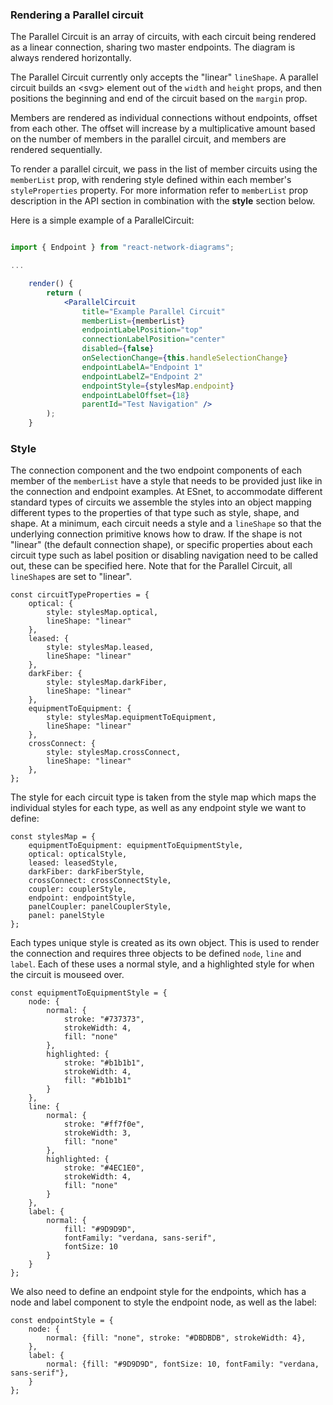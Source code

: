 ### Rendering a Parallel circuit

The Parallel Circuit is an array of circuits, with each circuit being rendered as a linear connection, sharing two master endpoints. The diagram is always rendered horizontally.

The Parallel Circuit currently only accepts the "linear" `lineShape`.  A parallel circuit builds an \<svg\> element out of the `width` and `height` props, and then positions the beginning and end of the circuit based on the `margin` prop.

Members are rendered as individual connections without endpoints, offset from each other. The offset will increase by a multiplicative amount based on the number of members in the parallel circuit, and members are rendered sequentially.

To render a parallel circuit, we pass in the list of member circuits using the `memberList` prop, with rendering style defined within each member's `styleProperties` property. For more information refer to `memberList` prop description in the API section in combination with the **style** section below.

Here is a simple example of a ParallelCircuit:


```jsx

import { Endpoint } from "react-network-diagrams";

...

    render() {
        return (
			<ParallelCircuit
				title="Example Parallel Circuit"
				memberList={memberList}
				endpointLabelPosition="top"
				connectionLabelPosition="center"
				disabled={false}
				onSelectionChange={this.handleSelectionChange}
				endpointLabelA="Endpoint 1"
				endpointLabelZ="Endpoint 2"
				endpointStyle={stylesMap.endpoint}
				endpointLabelOffset={18}
				parentId="Test Navigation" />
        );
    }

```

### Style

The connection component and the two endpoint components of each member of the `memberList` have a style that needs to be provided just like in the connection and endpoint examples. At ESnet, to accommodate different standard types of circuits we assemble the styles into an object mapping different types to the properties of that type such as style, shape, and shape. At a minimum, each circuit needs a style and a `lineShape` so that the underlying connection primitive knows how to draw. If the shape is not "linear" (the default connection shape), or specific properties about each circuit type such as label position or disabling navigation need to be called out, these can be specified here.  Note that for the Parallel Circuit, all `lineShape`s are set to "linear".
	
```
const circuitTypeProperties = {
    optical: {
        style: stylesMap.optical,
        lineShape: "linear"
    },
    leased: {
        style: stylesMap.leased,
        lineShape: "linear"
    },
    darkFiber: {
        style: stylesMap.darkFiber,
        lineShape: "linear"
    },
    equipmentToEquipment: {
        style: stylesMap.equipmentToEquipment,
        lineShape: "linear"
    },
    crossConnect: {
        style: stylesMap.crossConnect,
        lineShape: "linear"
    },
};
```

The style for each circuit type is taken from the style map which maps the individual styles for each type, as well as any endpoint style we want to define:

```
const stylesMap = {
    equipmentToEquipment: equipmentToEquipmentStyle,
    optical: opticalStyle,
    leased: leasedStyle,
    darkFiber: darkFiberStyle,
    crossConnect: crossConnectStyle,
    coupler: couplerStyle,
    endpoint: endpointStyle,
    panelCoupler: panelCouplerStyle,
    panel: panelStyle
};
```

Each types unique style is created as its own object.  This is used to render the connection and requires three objects to be defined `node`, `line` and `label`.  Each of these uses a normal style, and a highlighted style for when the circuit is mouseed over.

```
const equipmentToEquipmentStyle = {
    node: {
        normal: {
            stroke: "#737373",
            strokeWidth: 4,
            fill: "none"
        },
        highlighted: {
            stroke: "#b1b1b1",
            strokeWidth: 4,
            fill: "#b1b1b1"
        }
    },
    line: {
        normal: {
            stroke: "#ff7f0e",
            strokeWidth: 3,
            fill: "none"
        },
        highlighted: {
            stroke: "#4EC1E0",
            strokeWidth: 4,
            fill: "none"
        }
    },
    label: {
        normal: {
            fill: "#9D9D9D",
            fontFamily: "verdana, sans-serif",
            fontSize: 10
        }
    }
};
```

We also need to define an endpoint style for the endpoints, which has a node and label component to style the endpoint node, as well as the label:

```
const endpointStyle = {
    node: {
        normal: {fill: "none", stroke: "#DBDBDB", strokeWidth: 4},
    },
    label: {
        normal: {fill: "#9D9D9D", fontSize: 10, fontFamily: "verdana, sans-serif"},
    }
};
```
